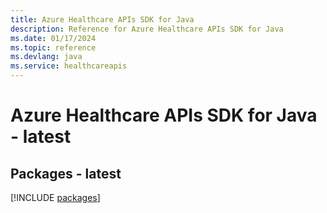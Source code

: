 ```yaml
---
title: Azure Healthcare APIs SDK for Java
description: Reference for Azure Healthcare APIs SDK for Java
ms.date: 01/17/2024
ms.topic: reference
ms.devlang: java
ms.service: healthcareapis
---
```

# Azure Healthcare APIs SDK for Java - latest
## Packages - latest
[!INCLUDE [packages](healthcare-apis-index.md)]